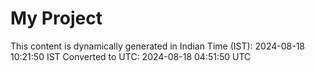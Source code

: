 # My Project

This content is dynamically generated in Indian Time (IST): 2024-08-18 10:21:50 IST
Converted to UTC: 2024-08-18 04:51:50 UTC
